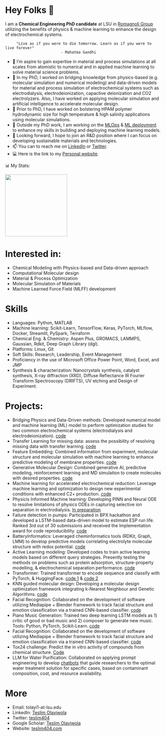 # Hey Folks 👋
I am a **Chemical Engineering PhD candidate** at LSU in [Romagnoli Group](https://pse.che.lsu.edu/)  utilizing the benefits of physics & machine learning to enhance the design of electrochemical systems. 

         "Live as if you were to die tomorrow. Learn as if you were to live forever" 
                             - Mahatma Gandhi

- 🌱 I’m aspire to gain expertise in material and process simulations at all scales from atomistic to numerical and in applied machine learning to solve material science problems.
- 👯 In my PhD, I worked on bridging knowledge from physics-based (e.g. molecular simulation and numerical modeling) and data-driven models for material and process simulation of electrochemical systems such as electrodialysis, electrodeionization, capactive deionization and CO2 electrolyzers. Also, I have worked on applying molecular simulation and artificial intelligence to accelerate molecular design.
- 🔭 Prior to PhD, I have worked on bolstering HPAM polymer hydrodynamic size for high temperature & high salinity applications using molecular simulations.
- 🌱 Outside my PhD work, I am working on the [MLOps](https://github.com/DataTalksClub/mlops-zoomcamp/tree/main) & [ML deployment](https://github.com/DataTalksClub/machine-learning-zoomcamp) to enhance my skills in building and deploying machine learning models.
- 🔭 Looking forward, I hope to join an R&D position where I can focus on developing sustainable materials and technologies.
- 📫 You can to reach me on [LinkedIn](https://www.linkedin.com/in/teslim-olayiwola-58a997123/) or [Twitter](https://twitter.com/teslim404).
- 💻 Here is the link to my [Personal website](https://teslim404.com/).

:bar_chart: My Stats: 

<a href="https://git.io/awesome-stats-card">
  <img height=200 align="center" src="https://awesome-github-stats.azurewebsites.net/user-stats/enthusiasticteslim?cardType=octocat&theme=tokyonight&preferLogin=true&card_width=320" />
</a>


# Interested in:
- Chemical Modeling with Physics-based and Data-driven approach
- Computational Molecular design
- Material & Process Optimization
- Molecular Simulation of Materials
- Machine Learned Force Field (MLFF) development

# Skills
- Languages: Python, MATLAB
- Machine learning: Scikit-Learn, TensorFlow, Keras, PyTorch, MLflow, Docker, Streamlit, PySpark, Terraform
- Chemical Eng. & Chemistry: Aspen Plus, GROMACS, LAMMPS, Gaussian, Rdkit, Deep Graph Library (dgl).
- Platforms: Linux, Git
- Soft Skills: Research, Leadership, Event Management
- Proficiency in the use of Microsoft Office Power Point, Word, Excel, and JMP
- Synthesis & characterization: Nanocrystals synthesis, catalyst synthesis, X-ray diffraction (XRD), Diffuse Reflectance IR Fourier Transform Spectroscopy (DRIFTS), UV etching and Design of Experiment.


# Projects:
- Bridging Physics and Data-Driven methods: Developed numerical model and machine learning (ML) model to perform optimization studies for two common electrochemical systems (electrodialysis and electrodeionization). [code](https://github.com/EnthusiasticTeslim/HybridEOS)
- Transfer Learning for missing data: assess the possibility of resolving missing data with transfer learning. [code](https://github.com/EnthusiasticTeslim/ImputeNet)
- Feature Embedding: Combined information from experiment, molecular structure and molecular simulation with machine learning to enhance predictive modeling of membrane properties. [code](https://github.com/ghisha1/ACTC_MD_ML)
- Generative Molecular Design: Combined generative AI, predictive modeling, reinforcement learning and MD simulation to create molecules with desired properties. [code](https://github.com/mnnad/Generative_AI_surfactants_molecules)
- Machine learning for accelerated electrochemical reduction: Leverage machine learning and optimization to design new experimental conditions with enhanced C2+ production. [code](https://github.com/EnthusiasticTeslim/ReductElectro)
- Physicis Informed Machine learning: Developing PINN and Neural ODE to resolve limitations of physics ODEs in capturing selective ion separation in electrodialysis. [In preparation](https://github.com/EnthusiasticTeslim/separationPINN)
- Failure detection in pumps: Participated in BPX hackathon and developed a LSTM-based data-driven model to estimate ESP run life. Ranked 3rd out of 30 submissions and received the Implementation award for code reproducibility. [code](https://github.com/EnthusiasticTeslim/JTK-Challenge)
- BatteryInformatics: Leveraged cheminformatics tools (RDKit, Graph, LMM) to develop predictive models correlating electrolyte molecular structure with redox potential. [code](https://github.com/EnthusiasticTeslim/BatteryInformatics)
- Active Learning modeling: Developed codes to train active learning models based on different query strategies. Presently testing the methods on problems such as protein adsorption, structure-property modelling, & electrochemical separation performance. [code](https://github.com/EnthusiasticTeslim/ActiveLearner)
- Transformer: Trained  transformer to encode sequence and classify with PyTorch, & HuggingFace. [code 1](https://github.com/EnthusiasticTeslim/SolutionTransformer) & [code 2](https://github.com/EnthusiasticTeslim/CSC7343-FinalProject/tree/master) 
- KNN guided molecular design: Developing a molecular design optimization framework integrating k-Nearest Neighbour and Genetic Algorithms. [code](https://github.com/EnthusiasticTeslim/knnGuidedDesign)
- Facial Recognition: Collaborated on the development of software utilizing Mediapipe + Blender framework to track facial structure and emotion classification via a trained CNN-based classifier. [code](https://github.com/EnthusiasticTeslim/PianoGen)
- Piano Music Generation: Trained two deep learning LSTM models as 1) critic of good or bad music and 2) composer to generate new music. Tools: Python, PyTorch, Scikit-Learn. [code](https://github.com/EnthusiasticTeslim/PianoGen)
- Facial Recognition: Collaborated on the development of software utilizing Mediapipe + Blender framework to track facial structure and emotion classification via a trained CNN-based classifier. [code](https://github.com/EnthusiasticTeslim/PianoGen)
- Tox24 challenge: Predict the in vitro activity of compounds from chemical structure. [Code](https://github.com/EnthusiasticTeslim/tox24competition)
- LLM for Water Purification: Collaborated on applying prompt engineering to develop [chatbots](https://github.com/ViktoriiaBaib/WaterLLM) that guide researchers to the optimal water treatment solution for specific cases, based on contaminant composition, cost, and resource availability.



# More
+ Email: tolayi1-at-lsu.edu
+ LinkedIn: [Teslim Olayiwola](https://www.linkedin.com/in/teslim-olayiwola-58a997123/)
+ Twitter: [teslim404](https://twitter.com/teslim404)
+ Google Scholar: [Teslim Olayiwola](https://scholar.google.com/citations?user=ao5QlMgAAAAJ&hl=en)
+ Website: [teslim404.com](https://teslim404.com/) 

